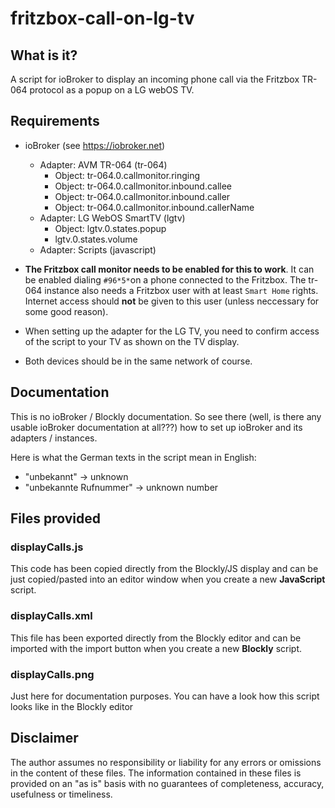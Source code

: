 # fritzbox-call-on-lg-tv

## What is it?

A script for ioBroker to display an incoming phone call via the Fritzbox TR-064 protocol as a popup on a LG webOS TV.

## Requirements

* ioBroker (see https://iobroker.net)
  * Adapter: AVM TR-064 (tr-064)
    * Object: tr-064.0.callmonitor.ringing
    * Object: tr-064.0.callmonitor.inbound.callee
    * Object: tr-064.0.callmonitor.inbound.caller
    * Object: tr-064.0.callmonitor.inbound.callerName
  * Adapter: LG WebOS SmartTV (lgtv)
    * Object: lgtv.0.states.popup
    * lgtv.0.states.volume
  * Adapter: Scripts (javascript)

* **The Fritzbox call monitor needs to be enabled for this to work**. It can be enabled dialing `#96*5*`on a phone connected to the Fritzbox. The tr-064 instance also needs a Fritzbox user with at least `Smart Home` rights. Internet access should **not** be given to this user (unless neccessary for some good reason).
* When setting up the adapter for the LG TV, you need to confirm access of the script to your TV as shown on the TV display.
* Both devices should be in the same network of course.

## Documentation
This is no ioBroker / Blockly documentation. So see there (well, is there any usable ioBroker documentation at all???) how to set up ioBroker and its adapters / instances.

Here is what the German texts in the script mean in English:
* "unbekannt" -> unknown
* "unbekannte Rufnummer" -> unknown number


## Files provided

### displayCalls.js

This code has been copied directly from the Blockly/JS display and can be just copied/pasted into an editor window when you create a new **JavaScript** script.

### displayCalls.xml

This file has been exported directly from the Blockly editor and can be imported with the import button when you create a new **Blockly** script.

### displayCalls.png

Just here for documentation purposes. You can have a look how this script looks like in the Blockly editor

## Disclaimer

The author assumes no responsibility or liability for any errors or omissions in the content of these files. The information contained in these files is provided on an "as is" basis with no guarantees of completeness, accuracy, usefulness or timeliness.

